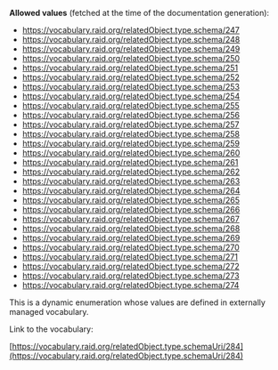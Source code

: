 



**Allowed values** (fetched at the time of the documentation generation):

* https://vocabulary.raid.org/relatedObject.type.schema/247
* https://vocabulary.raid.org/relatedObject.type.schema/248
* https://vocabulary.raid.org/relatedObject.type.schema/249
* https://vocabulary.raid.org/relatedObject.type.schema/250
* https://vocabulary.raid.org/relatedObject.type.schema/251
* https://vocabulary.raid.org/relatedObject.type.schema/252
* https://vocabulary.raid.org/relatedObject.type.schema/253
* https://vocabulary.raid.org/relatedObject.type.schema/254
* https://vocabulary.raid.org/relatedObject.type.schema/255
* https://vocabulary.raid.org/relatedObject.type.schema/256
* https://vocabulary.raid.org/relatedObject.type.schema/257
* https://vocabulary.raid.org/relatedObject.type.schema/258
* https://vocabulary.raid.org/relatedObject.type.schema/259
* https://vocabulary.raid.org/relatedObject.type.schema/260
* https://vocabulary.raid.org/relatedObject.type.schema/261
* https://vocabulary.raid.org/relatedObject.type.schema/262
* https://vocabulary.raid.org/relatedObject.type.schema/263
* https://vocabulary.raid.org/relatedObject.type.schema/264
* https://vocabulary.raid.org/relatedObject.type.schema/265
* https://vocabulary.raid.org/relatedObject.type.schema/266
* https://vocabulary.raid.org/relatedObject.type.schema/267
* https://vocabulary.raid.org/relatedObject.type.schema/268
* https://vocabulary.raid.org/relatedObject.type.schema/269
* https://vocabulary.raid.org/relatedObject.type.schema/270
* https://vocabulary.raid.org/relatedObject.type.schema/271
* https://vocabulary.raid.org/relatedObject.type.schema/272
* https://vocabulary.raid.org/relatedObject.type.schema/273
* https://vocabulary.raid.org/relatedObject.type.schema/274


This is a dynamic enumeration whose values are defined in externally managed vocabulary. 

Link to the vocabulary:

[https://vocabulary.raid.org/relatedObject.type.schemaUri/284](https://vocabulary.raid.org/relatedObject.type.schemaUri/284)









